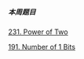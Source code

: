 ##### 本周题目

[231. Power of Two](https://leetcode-cn.com/problems/power-of-two/?utm_source=LCUS&utm_medium=ip_redirect&utm_campaign=transfer2china)

[191. Number of 1 Bits](https://leetcode-cn.com/problems/number-of-1-bits/)